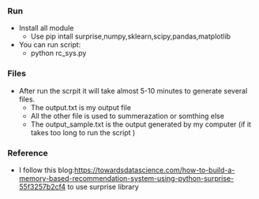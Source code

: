 ### Run ###

- Install all module
	- Use pip intall surprise,numpy,sklearn,scipy,pandas,matplotlib
- You can run script:
	- python rc_sys.py

### Files ###

- After run the scrpit it will take almost 5-10 minutes to generate several files. 
	- The output.txt is my output file
	- All the other file is used to summerazation or somthing else
	- The output_sample.txt is the output generated by my computer 		(if it takes too long to run the script )
### Reference ###

- I follow this blog:https://towardsdatascience.com/how-to-build-a-memory-based-recommendation-system-using-python-surprise-55f3257b2cf4 to use surprise library
 
